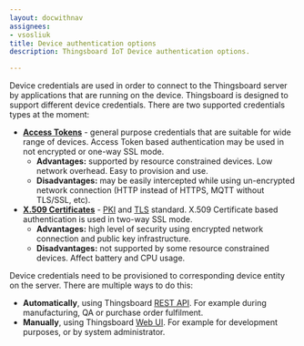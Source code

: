 ```yaml
---
layout: docwithnav
assignees:
- vsosliuk
title: Device authentication options
description: Thingsboard IoT Device authentication options.

---
```


Device credentials are used in order to connect to the Thingsboard server by applications that are running on the device.
Thingsboard is designed to support different device credentials. There are two supported credentials types at the moment:  

 - [**Access Tokens**](/docs/user-guide/access-token/) - general purpose credentials that are suitable for wide range of devices. 
 Access Token based authentication may be used in not encrypted or one-way SSL mode.
   - **Advantages:** supported by resource constrained devices. Low network overhead. Easy to provision and use.
   - **Disadvantages:** may be easily intercepted while using un-encrypted network connection (HTTP instead of HTTPS, MQTT without TLS/SSL, etc).
 - [**X.509 Certificates**](/docs/user-guide/certificates/) - [PKI](https://en.wikipedia.org/wiki/Public_key_infrastructure) and [TLS](https://en.wikipedia.org/wiki/Transport_Layer_Security) standard. 
 X.509 Certificate based authentication is used in two-way SSL mode.
   - **Advantages:** high level of security using encrypted network connection and public key infrastructure.
   - **Disadvantages:** not supported by some resource constrained devices. Affect battery and CPU usage.

Device credentials need to be provisioned to corresponding device entity on the server. 
There are multiple ways to do this:

 - **Automatically**, using Thingsboard [REST API](/docs/reference/rest-api/). For example during manufacturing, QA or purchase order fulfilment.
 - **Manually**, using Thingsboard [Web UI](/docs/user-guide/ui/devices/#manage-device-credentials). For example for development purposes, or by system administrator.


